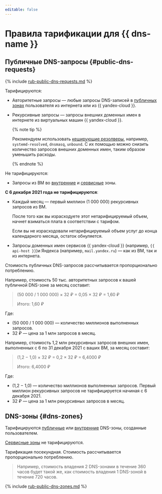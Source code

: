 ```yaml
---
editable: false
---
```


# Правила тарификации для {{ dns-name }}


## Публичные DNS-запросы  {#public-dns-requests}



{% include [rub-public-dns-requests.md](../_pricing/dns/rub-public-dns-requests.md) %}






Тарифицируются:
* Авторитетные запросы — любые запросы DNS-записей в [публичных зонах](concepts/dns-zone.md#public-zones) пользователя из интернета или из {{ yandex-cloud }}.
* Рекурсивные запросы — запросы внешних доменных имен в интернете из виртуальных машин {{ yandex-cloud }}.

  {% note tip %}

  Рекомендуем использовать [кеширующие резолверы](tutorials/local-dns-cache.md), например, `systemd-resolved`, `dnsmasq`, `unbound`. С их помощью можно снизить количество запросов внешних доменных имен, таким образом уменьшить расходы.

  {% endnote %}

Не тарифицируются:
* Запросы из ВМ во [внутренние](concepts/dns-zone.md#private-zones) и [сервисные](concepts/dns-zone.md#service-zones) зоны.

**С 6 декабря 2021 года не тарифицируются**:
* Каждый месяц — первый миллион (1 000 000) рекурсивных запросов из ВМ.

  После того как вы израсходуете этот нетарифицируемый объем, начнет взиматься плата в соответствии с тарифом.

  Если вы не израсходовали нетарифицируемый объем услуг до конца календарного месяца, остаток обнуляется.
* Запросы доменных имен сервисов {{ yandex-cloud }} (например, `{{ api-host }}`)и Яндекса (например, `mail.yandex.ru`) — как из ВМ, так и из интернета.

Стоимость публичных DNS-запросов рассчитывается пропорционально потреблению.


Например, стоимость 50 тыс. авторитетных запросов к вашей публичной DNS-зоне за месяц составит:

> (50 000 / 1 000 000) × 32 ₽ = 0,05 × 32 ₽ = 1,60 ₽
> 
> Итого: 1,60 ₽

Где:

* (50 000 / 1 000 000) — количество миллионов выполненных запросов.
* 32 ₽ — цена за 1 млн запросов в месяц.

Например, стоимость 1,2 млн рекурсивных запросов внешних имен, выполненных с 6 по 31 декабря 2021 с ваших ВМ, за месяц составит:

> (1,2 − 1,0) × 32 ₽ = 0,2 × 32 ₽ = 6,4000 ₽
> 
> Итого: 6,4000 ₽

Где:

* (1,2 − 1,0) — количество миллионов выполненных запросов. Первый миллион рекурсивных запросов не тарифицируется начиная с 6 декабря 2021.
* 32 ₽ — цена за 1 млн рекурсивных запросов в месяц.


## DNS-зоны  {#dns-zones}

Тарифицируются [публичные](concepts/dns-zone.md#public-zones) или [внутренние](concepts/dns-zone.md#private-zones) DNS-зоны, созданные пользователем.

[Сервисные зоны](concepts/dns-zone.md#service-zones) не тарифицируются.

Тарификация посекундная. Стоимость рассчитывается пропорционально потреблению.


> Например, стоимость владения 2 DNS-зонами в течение 360 часов будет такой же, как стоимость владения 1 DNS-зоной в течение 720 часов.




{% include [rub-public-dns-zones.md](../_pricing/dns/rub-dns-zones.md) %}





